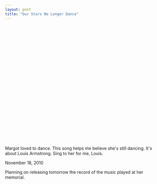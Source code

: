 ```yaml
---
layout: post
title: "Our Stars No Longer Dance"
---
```


<p class="media"><object width="480" height="385"><param name="movie" value="http://www.youtube.com/v/4Dr0WgduMRo?fs=1&amp;hl=en_US&amp;rel=0"></param><param name="allowFullScreen" value="true"></param><param name="allowscriptaccess" value="always"></param><embed src="http://www.youtube.com/v/4Dr0WgduMRo?fs=1&amp;hl=en_US&amp;rel=0" type="application/x-shockwave-flash" allowscriptaccess="always" allowfullscreen="true" width="480" height="385"></embed></object></p>

Margot loved to dance. This song helps me believe she's still dancing. It's about Louis Armstrong. Sing to her for me, Louis. 

<p class="date">November 18, 2010</p>

<p class="postscript">Planning on releasing tomorrow the record of the music played at her memorial.</p>